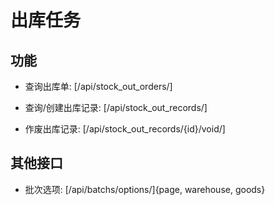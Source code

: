 # 出库任务


## 功能

- 查询出库单:
[/api/stock_out_orders/]

- 查询/创建出库记录:
[/api/stock_out_records/]

- 作废出库记录:
[/api/stock_out_records/{id}/void/]


## 其他接口

- 批次选项:
[/api/batchs/options/]{page, warehouse, goods}
